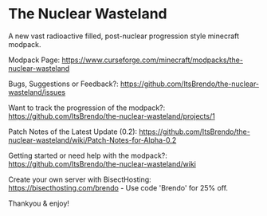 # The Nuclear Wasteland 

A new vast radioactive filled, post-nuclear progression style minecraft modpack.

Modpack Page: https://www.curseforge.com/minecraft/modpacks/the-nuclear-wasteland

Bugs, Suggestions or Feedback?: https://github.com/ItsBrendo/the-nuclear-wasteland/issues

Want to track the progression of the modpack?: https://github.com/ItsBrendo/the-nuclear-wasteland/projects/1

Patch Notes of the Latest Update (0.2): https://github.com/ItsBrendo/the-nuclear-wasteland/wiki/Patch-Notes-for-Alpha-0.2

Getting started or need help with the modpack?: https://github.com/ItsBrendo/the-nuclear-wasteland/wiki

Create your own server with BisectHosting: https://bisecthosting.com/brendo - Use code 'Brendo' for 25% off.

Thankyou & enjoy!
